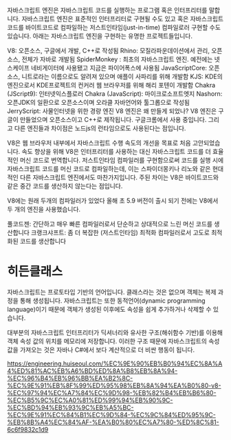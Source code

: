 자바스크립트 엔진은 자바스크립트 코드를 실행하는 프로그램 혹은 인터프리터를 말합니다. 자바스크립트 엔진은 표준적인 인터프리터로 구현될 수도 있고 혹은 자바스크립트 코드를 바이트코드로 컴파일하는 저스트인타임(just-in-time) 컴파일로러 구현할 수도 있습니다.
아래는 자바스크립트 엔진을 구현하는 유명한 프로젝트들입니다.

V8: 오픈소스, 구글에서 개발, C++로 작성됨
Rhino: 모질라파운데이션에서 관리, 오픈소스, 전체가 자바로 개발됨
SpiderMonkey : 최초의 자바스크립트 엔진. 예전에는 넷스케이프 네비게이터에 사용됐고 지금은 파이어폭스에 사용됨
JavaScriptCore: 오픈소스, 니트로라는 이름으로도 알려져 있으며 애플이 사파리를 위해 개발함
KJS: KDE의 엔진으로서 KDE프로젝트의 컨커러 웹 브라우저를 위해 해리 포텐이 개발함
Chakra (JScript9): 인터넷익스플로러
Chakra (JavaScript): 마이크로소프트엣지
Nashorn: 오픈JDK의 일환으로 오픈소스이며 오라클 자바언어와 툴그롭으로 작성됨
JerryScript: 사물인터넷을 위한 경량 엔진
V8 엔진은 왜 만들게 되었나?
V8 엔진은 구글이 만들었으며 오픈소스이고 C++로 제작됩니다. 구글크롬에서 사용 중입니다. 그리고 다른 엔진들과 차이점은 노드js의 런타임으로도 사용된다는 점입니다.

V8은 웹 브라우저 내부에서 자바스크립트 수행 속도의 개선을 목표로 처음 고안되었습니다. 속도 향상을 위해 V8은 인터프리터를 사용하는 대신 자바스크립트 코드를 더 효율적인 머신 코드로 번역합니다. 저스트인타임 컴파일러를 구현함으로써 코드를 실행 시에 자바스크립트 코드를 머신 코드로 컴파일하는데, 이는 스파이더몽키나 리노와 같은 현대적인 다른 자바스크립트 엔진에서도 마찬가지입니다. 주된 차이는 V8은 바이트코드와 같은 중간 코드를 생산하지 않는다는 점입니다.

V8에는 원래 두개의 컴파일러가 있었다
올해 초 5.9 버전이 출시 되기 전에는 V8에서 두 개의 엔진을 사용했습니다.

풀코드젠: 간단하고 매우 빠른 컴파일러로서 단순하고 상대적으로 느린 머신 코드를 생산합니다
크랭크샤프트: 좀 더 복잡한 (저스트인타임) 최적화 컴파일러로서 고도로 최적화된 코드를 생산합니다

# 히든클래스

자바스크립트는 프로토타입 기반의 언어입니다. 클래스라는 것은 없으며 객체는 복제 과정을 통해 생성됩니다. 자바스크립트는 또한 동적언어(dynamic programming language)이기 때문에 객체가 생성된 이후에도 속성을 쉽게 추가하거나 삭제할 수 있습니다.

대부분의 자바스크립트 인터프리터가 딕셔너리와 유사한 구조(해쉬함수 기반)를 이용해 객체 속성 값의 위치를 메모리에 저장합니다. 이러한 구조 때문에 자바스크립트의 속성 값을 가져오는 것은 자바나 C#에서 보다 계산적으로 더 비싼 행동이 됩니다.

https://engineering.huiseoul.com/%EC%9E%90%EB%B0%94%EC%8A%A4%ED%81%AC%EB%A6%BD%ED%8A%B8%EB%8A%94-%EC%96%B4%EB%96%BB%EA%B2%8C-%EC%9E%91%EB%8F%99%ED%95%98%EB%8A%94%EA%B0%80-v8-%EC%97%94%EC%A7%84%EC%9D%98-%EB%82%B4%EB%B6%80-%EC%B5%9C%EC%A0%81%ED%99%94%EB%90%9C-%EC%BD%94%EB%93%9C%EB%A5%BC-%EC%9E%91%EC%84%B1%EC%9D%84-%EC%9C%84%ED%95%9C-%EB%8B%A4%EC%84%AF-%EA%B0%80%EC%A7%80-%ED%8C%81-6c6f9832c1d9
